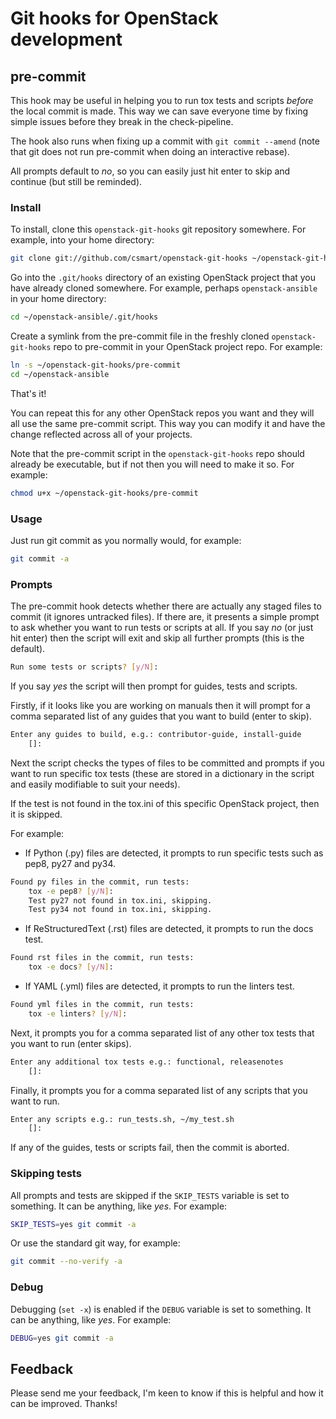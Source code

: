 # Git hooks for OpenStack development

## pre-commit

This hook may be useful in helping you to run tox tests and scripts _before_
the local commit is made. This way we can save everyone time by fixing
simple issues before they break in the check-pipeline.

The hook also runs when fixing up a commit with `git commit --amend` (note
that git does not run pre-commit when doing an interactive rebase).

All prompts default to _no_, so you can easily just hit enter to skip and
continue (but still be reminded).

### Install

To install, clone this `openstack-git-hooks` git repository somewhere. For
example, into your home directory:

```bash
git clone git://github.com/csmart/openstack-git-hooks ~/openstack-git-hooks
```

Go into the `.git/hooks` directory of an existing OpenStack project that you
have already cloned somewhere. For example, perhaps `openstack-ansible` in your
home directory:

```bash
cd ~/openstack-ansible/.git/hooks
```

Create a symlink from the pre-commit file in the freshly cloned
`openstack-git-hooks` repo to pre-commit in your OpenStack project repo. For
example:

```bash
ln -s ~/openstack-git-hooks/pre-commit
cd ~/openstack-ansible
```

That's it!

You can repeat this for any other OpenStack repos you want and they will all
use the same pre-commit script. This way you can modify it and have the change
reflected across all of your projects.

Note that the pre-commit script in the `openstack-git-hooks` repo should
already be executable, but if not then you will need to make it so. For
example:

```bash
chmod u+x ~/openstack-git-hooks/pre-commit
```

### Usage

Just run git commit as you normally would, for example:

```bash
git commit -a
```

### Prompts

The pre-commit hook detects whether there are actually any staged files to
commit (it ignores untracked files). If there are, it presents a simple prompt
to ask whether you want to run tests or scripts at all. If you say _no_ (or
just hit enter) then the script will exit and skip all further prompts (this is
the default).

```bash
Run some tests or scripts? [y/N]: 
```

If you say _yes_ the script will then prompt for guides, tests and scripts.

Firstly, if it looks like you are working on manuals then it will prompt for a
comma separated list of any guides that you want to build (enter to skip).

```bash
Enter any guides to build, e.g.: contributor-guide, install-guide
	[]: 
```

Next the script checks the types of files to be committed and prompts if you
want to run specific tox tests (these are stored in a dictionary in the script
and easily modifiable to suit your needs).

If the test is not found in the tox.ini of this specific OpenStack project,
then it is skipped.

For example:

  * If Python (.py) files are detected, it prompts to run specific tests such
as pep8, py27 and py34.

```bash
Found py files in the commit, run tests:
	tox -e pep8? [y/N]: 
	Test py27 not found in tox.ini, skipping.
	Test py34 not found in tox.ini, skipping.
```

  * If ReStructuredText (.rst) files are detected, it prompts to run the docs
test.

```bash
Found rst files in the commit, run tests:
	tox -e docs? [y/N]: 
```

  * If YAML (.yml) files are detected, it prompts to run the linters test.

```bash
Found yml files in the commit, run tests:
	tox -e linters? [y/N]: 
```

Next, it prompts you for a comma separated list of any other tox tests that
you want to run (enter skips).

```bash
Enter any additional tox tests e.g.: functional, releasenotes
	[]: 
```

Finally, it prompts you for a comma separated list of any scripts that you want
to run.

```bash
Enter any scripts e.g.: run_tests.sh, ~/my_test.sh
	[]: 
```

If any of the guides, tests or scripts fail, then the commit is aborted.

### Skipping tests

All prompts and tests are skipped if the `SKIP_TESTS` variable is set to
something. It can be anything, like _yes_. For example:

```bash
SKIP_TESTS=yes git commit -a
```

Or use the standard git way, for example:

```bash
git commit --no-verify -a
```

### Debug

Debugging (`set -x`) is enabled if the `DEBUG` variable is set to something. It
can be anything, like _yes_. For example:

```bash
DEBUG=yes git commit -a
```

## Feedback
Please send me your feedback, I'm keen to know if this is helpful and how it
can be improved. Thanks!
